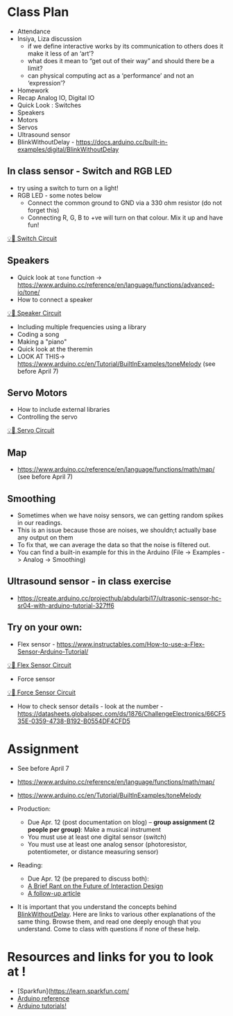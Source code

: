 # Class Plan
* Attendance
* Insiya, Liza discussion
  * if we define interactive works by its communication to others does it make it less of an ‘art’?
  * what does it mean to “get out of their way” and should there be a limit?
  * can physical computing act as a ‘performance’ and not an ‘expression’?
* Homework
* Recap Analog IO, Digital IO
* Quick Look : Switches
* Speakers
* Motors
* Servos
* Ultrasound sensor
* BlinkWithoutDelay - https://docs.arduino.cc/built-in-examples/digital/BlinkWithoutDelay

## In class sensor - Switch and RGB LED
* try using a switch to turn on a light!
* RGB LED - some notes below
  * Connect the common ground to GND via a 330 ohm resistor (do not forget this)
  * Connecting R, G, B to +ve will turn on that colour. Mix it up and have fun!

[💡🔴 Switch Circuit](https://www.tinkercad.com/things/5Po9S8SSs0b)

## Speakers
* Quick look at `tone` function -> https://www.arduino.cc/reference/en/language/functions/advanced-io/tone/
* How to connect a speaker

[💡🔴 Speaker Circuit](https://www.tinkercad.com/things/19mo8rdYact)
* Including multiple frequencies using a library
* Coding a song
* Making a "piano"
* Quick look at the theremin
* LOOK AT THIS-> https://www.arduino.cc/en/Tutorial/BuiltInExamples/toneMelody (see before April 7)

## Servo Motors
* How to include external libraries
* Controlling the servo 

[💡🔴 Servo Circuit](https://www.tinkercad.com/things/k272AjdBCYp)

## Map
* https://www.arduino.cc/reference/en/language/functions/math/map/ (see before April 7)

## Smoothing
* Sometimes when we have noisy sensors, we can getting random spikes in our readings.
* This is an issue because those are noises, we shouldn;t actually base any output on them
* To fix that, we can average the data so that the noise is filtered out.
* You can find a built-in example for this in the Arduino (File -> Examples -> Analog -> Smoothing)

## Ultrasound sensor - in class exercise
* https://create.arduino.cc/projecthub/abdularbi17/ultrasonic-sensor-hc-sr04-with-arduino-tutorial-327ff6

## Try on your own:

* Flex sensor - https://www.instructables.com/How-to-use-a-Flex-Sensor-Arduino-Tutorial/

[💡🔴 Flex Sensor Circuit](https://www.tinkercad.com/things/9yeh7lFvGbS)
* Force sensor 

[💡🔴 Force Sensor Circuit](https://www.tinkercad.com/things/cGmcyMVPNht)
* How to check sensor details - look at the number - https://datasheets.globalspec.com/ds/1876/ChallengeElectronics/66CF535E-0359-4738-B192-B0554DF4CFD5

# Assignment

* See before  April 7
* https://www.arduino.cc/reference/en/language/functions/math/map/ 
* https://www.arduino.cc/en/Tutorial/BuiltInExamples/toneMelody


* Production:
    * Due Apr. 12 (post documentation on blog) – **group assignment (2 people per group)**:  Make a musical instrument
    * You must use at least one digital sensor (switch)
    * You must use at least one analog sensor (photoresistor, potentiometer, or distance measuring sensor)
* Reading:
    * Due Apr. 12 (be prepared to discuss both):
    * [A Brief Rant on the Future of Interaction Design](http://worrydream.com/ABriefRantOnTheFutureOfInteractionDesign/)
    * [A follow-up article](http://worrydream.com/ABriefRantOnTheFutureOfInteractionDesign/responses.html)
* It is important that you understand the concepts behind [BlinkWithoutDelay](https://github.com/michaelshiloh/resourcesForClasses#arduino-multitasking-resources). Here are links to various other explanations of the same thing. Browse them, and read one deeply enough that you understand. Come to class with questions if none of these help.

# Resources and links for you to look at !
* [Sparkfun](https://learn.sparkfun.com/
* [Arduino reference](https://www.arduino.cc/reference/en/)
* [Arduino tutorials!](https://www.arduino.cc/en/Tutorial/HomePage)

